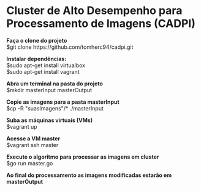 <h1>Cluster de Alto Desempenho para Processamento de Imagens (CADPI)</h1>

<p><b>Faça o clone do projeto</b><br>
$git clone https://github.com/tomherc94/cadpi.git</p>

<p><b>Instalar dependências:</b><br>
$sudo apt-get install virtualbox<br>
$sudo apt-get install vagrant</p>


<p><b>Abra um terminal na pasta do projeto</b><br>
$mkdir masterInput masterOutput</p>

<p><b>Copie as imagens para a pasta masterInput</b><br>
$cp -R "suasImagens"/* ./masterInput</p>

<p><b>Suba as máquinas virtuais (VMs)</b><br>
$vagrant up</p>

<p><b>Acesse a VM master</b><br>
$vagrant ssh master</p>

<p><b>Execute o algoritmo para processar as imagens em cluster</b><br>
$go run master.go</p>

<p><b>Ao final do processamento as imagens modificadas estarão em masterOutput</b></p>
